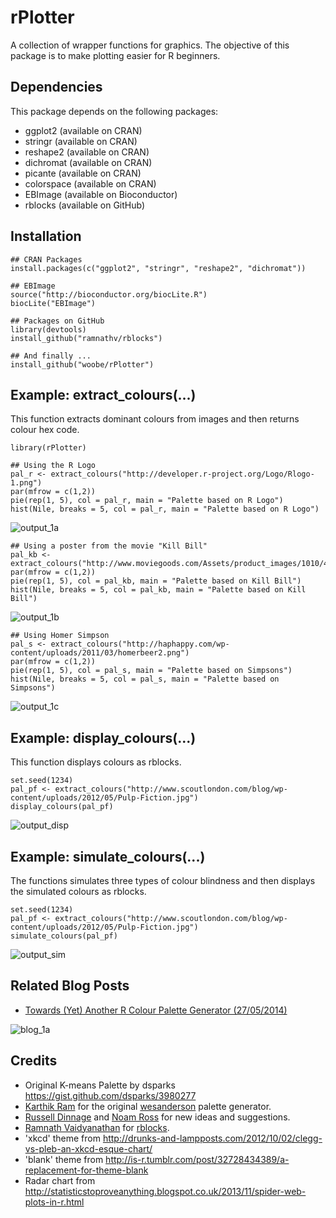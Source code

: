 rPlotter
========

A collection of wrapper functions for graphics. The objective of this package is to make plotting easier for R beginners.

## Dependencies

This package depends on the following packages:
- ggplot2 (available on CRAN)
- stringr (available on CRAN)
- reshape2 (available on CRAN)
- dichromat (available on CRAN)
- picante (available on CRAN)
- colorspace (available on CRAN)
- EBImage (available on Bioconductor)
- rblocks (available on GitHub)

## Installation

```
## CRAN Packages
install.packages(c("ggplot2", "stringr", "reshape2", "dichromat"))

## EBImage
source("http://bioconductor.org/biocLite.R")
biocLite("EBImage")

## Packages on GitHub
library(devtools)
install_github("ramnathv/rblocks")

## And finally ...
install_github("woobe/rPlotter")
```

## Example: extract_colours(...)

This function extracts dominant colours from images and then returns colour hex code.

```
library(rPlotter)
```
```
## Using the R Logo
pal_r <- extract_colours("http://developer.r-project.org/Logo/Rlogo-1.png")
par(mfrow = c(1,2))
pie(rep(1, 5), col = pal_r, main = "Palette based on R Logo")
hist(Nile, breaks = 5, col = pal_r, main = "Palette based on R Logo")
```

![output_1a](http://i.imgur.com/41Q40Hk.png)

```
## Using a poster from the movie "Kill Bill"
pal_kb <- extract_colours("http://www.moviegoods.com/Assets/product_images/1010/477803.1010.A.jpg")
par(mfrow = c(1,2))
pie(rep(1, 5), col = pal_kb, main = "Palette based on Kill Bill")
hist(Nile, breaks = 5, col = pal_kb, main = "Palette based on Kill Bill")
```

![output_1b](http://i.imgur.com/XUqOTSk.png)

```
## Using Homer Simpson
pal_s <- extract_colours("http://haphappy.com/wp-content/uploads/2011/03/homerbeer2.png")
par(mfrow = c(1,2))
pie(rep(1, 5), col = pal_s, main = "Palette based on Simpsons")
hist(Nile, breaks = 5, col = pal_s, main = "Palette based on Simpsons")
```

![output_1c](http://i.imgur.com/BiNAO9H.png)


## Example: display_colours(...)

This function displays colours as rblocks.

```
set.seed(1234)
pal_pf <- extract_colours("http://www.scoutlondon.com/blog/wp-content/uploads/2012/05/Pulp-Fiction.jpg")
display_colours(pal_pf)
```

![output_disp](http://i.imgur.com/tpsealV.png)

## Example: simulate_colours(...)

The functions simulates three types of colour blindness and then displays the simulated colours as rblocks.

```
set.seed(1234)
pal_pf <- extract_colours("http://www.scoutlondon.com/blog/wp-content/uploads/2012/05/Pulp-Fiction.jpg")
simulate_colours(pal_pf)
```

![output_sim](http://i.imgur.com/xhQsb5y.png)

## Related Blog Posts

- [Towards (Yet) Another R Colour Palette Generator (27/05/2014)](http://bit.ly/bib_colour1)

![blog_1a](http://i.imgur.com/YwCy6lZ.png)


## Credits

- Original K-means Palette by dsparks https://gist.github.com/dsparks/3980277
- [Karthik Ram](https://github.com/karthik) for the original [wesanderson](https://github.com/karthik/wesanderson) palette generator.
- [Russell Dinnage](https://github.com/rdinnager) and [Noam Ross](https://github.com/noamross) for new ideas and suggestions.
- [Ramnath Vaidyanathan](https://github.com/ramnathv) for [rblocks](https://github.com/ramnathv/rblocks).
- 'xkcd' theme from http://drunks-and-lampposts.com/2012/10/02/clegg-vs-pleb-an-xkcd-esque-chart/  
- 'blank' theme from http://is-r.tumblr.com/post/32728434389/a-replacement-for-theme-blank
- Radar chart from http://statisticstoproveanything.blogspot.co.uk/2013/11/spider-web-plots-in-r.html
